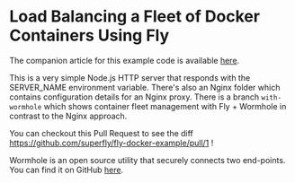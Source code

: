 # Load Balancing a Fleet of Docker Containers Using Fly

The companion article for this example code is available [here](https://fly.io/articles/load-balancing-a-fleet-of-docker-containers-using-fly).

This is a very simple Node.js HTTP server that responds with the SERVER_NAME environment variable. There's also an Nginx folder which contains configuration details for an Nginx proxy. There is a branch `with-wormhole` which shows container fleet management with Fly + Wormhole in contrast to the Nginx approach.

You can checkout this Pull Request to see the diff https://github.com/superfly/fly-docker-example/pull/1 !

Wormhole is an open source utility that securely connects two end-points. You can find it on GitHub [here](https://github.com/superfly/wormhole).
